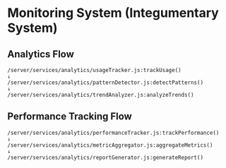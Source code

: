 # Monitoring System (Integumentary System)

## Analytics Flow
```
/server/services/analytics/usageTracker.js:trackUsage()
↓
/server/services/analytics/patternDetector.js:detectPatterns()
↓
/server/services/analytics/trendAnalyzer.js:analyzeTrends()
```

## Performance Tracking Flow
```
/server/services/analytics/performanceTracker.js:trackPerformance()
↓
/server/services/analytics/metricAggregator.js:aggregateMetrics()
↓
/server/services/analytics/reportGenerator.js:generateReport()
```